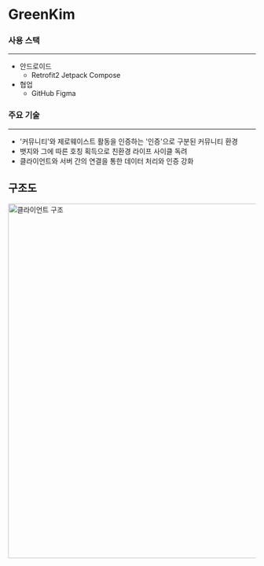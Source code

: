 # GreenKim

### 사용 스택

---

- 안드로이드
    - Retrofit2   Jetpack Compose
- 협업
    - GitHub      Figma

### 주요 기술

---

- '커뮤니티'와 제로웨이스트 활동을 인증하는 '인증'으로 구분된 커뮤니티 환경
- 뱃지와 그에 따른 호칭 획득으로 친환경 라이프 사이클 독려
- 클라이언트와 서버 간의 연결을 통한 데이터 처리와 인증 강화

      
## 구조도


<img width="722" alt="클라이언트 구조" src="https://github.com/youkm1/GreenKim/assets/77780624/d9a25eaa-a078-4a7d-96b6-8e7c50941d10">
